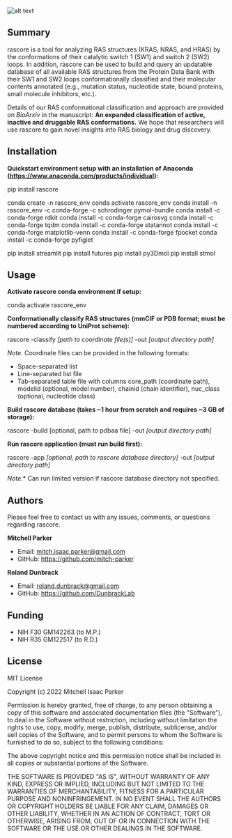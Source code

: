 ![alt text](https://github.com/mitch-parker/rascore/rascore/rascore/data/rascore.png?raw=true)

## Summary

rascore is a tool for analyzing RAS structures (KRAS, NRAS, and HRAS) by the conformations of their catalytic switch 1 (SW1) and switch 2 (SW2) loops. In addition, rascore can be used to build and query an updatable database of all available RAS structures from the Protein Data Bank with their SW1 and SW2 loops conformationally classified and their molecular contents annotated (e.g., mutation status, nucleotide state, bound proteins, small molecule inhibitors, etc.). 

Details of our RAS conformational classification and approach are provided on *BioArxiv* in the manuscript: **An expanded classification of active, inactive and druggable RAS conformations.** We hope that researchers will use rascore to gain novel insights into RAS biology and drug discovery. 

## Installation

**Quickstart environment setup with an installation of Anaconda (https://www.anaconda.com/products/individual):**

pip install rascore

conda create -n rascore_env
conda activate rascore_env
conda install -n rascore_env -c conda-forge -c schrodinger pymol-bundle
conda install -c conda-forge rdkit
conda install -c conda-forge cairosvg 
conda install -c conda-forge tqdm
conda install -c conda-forge statannot 
conda install -c conda-forge matplotlib-venn
conda install -c conda-forge fpocket
conda install -c conda-forge pyfiglet 

pip install streamlit
pip install futures
pip install py3Dmol
pip install stmol

## Usage

**Activate rascore conda environment if setup:**

conda activate rascore_env

**Conformationally classify RAS structures (mmCIF or PDB format; must be numbered according to UniProt scheme):**

rascore -classify *[path to coordinate file(s)]* -out *[output directory path]*

*Note.* Coordinate files can be provided in the following formats: 
- Space-separated list
- Line-separated list file
- Tab-separated table file with columns core_path (coordinate path), modelid (optional, model number), chainid (chain identifier), nuc_class (optional, nucleotide class)

**Build rascore database (takes ~1 hour from scratch and requires ~3 GB of storage):**

rascore -build [optional, path to pdbaa file] -out *[output directory path]*

**Run rascore application (must run build first):**

rascore -app *[optional, path to rascore database directory]* -out *[output directory path]*

*Note.** Can run limited version if rascore database directory not specified.

## Authors

Please feel free to contact us with any issues, comments, or questions regarding rascore.

**Mitchell Parker**

- Email: <mitch.isaac.parker@gmail.com>
- GitHub: https://github.com/mitch-parker

**Roland Dunbrack**

- Email: <roland.dunbrack@gmail.com>
- GitHub: https://github.com/DunbrackLab

## Funding

- NIH F30 GM142263 (to M.P.)
- NIH R35 GM122517 (to R.D.)

## License
MIT License

Copyright (c) 2022 Mitchell Isaac Parker

Permission is hereby granted, free of charge, to any person obtaining a copy
of this software and associated documentation files (the "Software"), to deal
in the Software without restriction, including without limitation the rights
to use, copy, modify, merge, publish, distribute, sublicense, and/or sell
copies of the Software, and to permit persons to whom the Software is
furnished to do so, subject to the following conditions:

The above copyright notice and this permission notice shall be included in all
copies or substantial portions of the Software.

THE SOFTWARE IS PROVIDED "AS IS", WITHOUT WARRANTY OF ANY KIND, EXPRESS OR
IMPLIED, INCLUDING BUT NOT LIMITED TO THE WARRANTIES OF MERCHANTABILITY,
FITNESS FOR A PARTICULAR PURPOSE AND NONINFRINGEMENT. IN NO EVENT SHALL THE
AUTHORS OR COPYRIGHT HOLDERS BE LIABLE FOR ANY CLAIM, DAMAGES OR OTHER
LIABILITY, WHETHER IN AN ACTION OF CONTRACT, TORT OR OTHERWISE, ARISING FROM,
OUT OF OR IN CONNECTION WITH THE SOFTWARE OR THE USE OR OTHER DEALINGS IN THE
SOFTWARE.